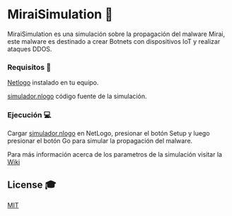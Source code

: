 # MiraiSimulation 📢

MiraiSimulation es una simulación sobre la propagación del malware Mirai, este malware es destinado a crear Botnets con dispositivos IoT y realizar ataques DDOS.

### Requisitos 🔧

[Netlogo](https://ccl.northwestern.edu/netlogo/6.1.1/) instalado en tu equipo.

[simulador.nlogo](https://raw.githubusercontent.com/AmigoManuel/MiraiSimulation/master/simulador.nlogo) código fuente de la simulación.

### Ejecución 💻

Cargar [simulador.nlogo](https://github.com/AmigoManuel/MiraiSimulation/blob/master/simulador.nlogo) en NetLogo, presionar el botón Setup y luego presionar el botón Go para simular la propagación del malware.

Para más información acerca de los parametros de la simulación visitar la [Wiki](https://github.com/AmigoManuel/MiraiSimulation/wiki)

## License 🎓

[MIT](https://github.com/AmigoManuel/MiraiSimulation/blob/master/LICENSE.md)
